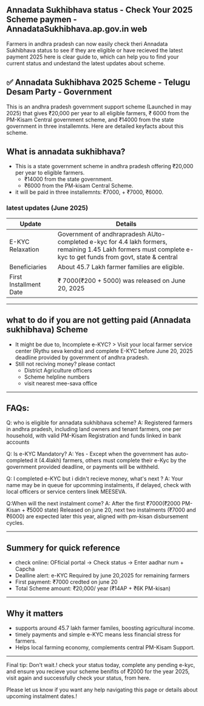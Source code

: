 ## Annadata Sukhibhava status - Check Your 2025 Scheme paymen - AnnadataSukhibhava.ap.gov.in web

Farmers in andhra pradesh can now easily check theri Annadata Sukhibhava status to see if they are eligible or have recieved the latest payment 2025
here is clear guide to, which can help you to find your current status and undestand the latest updates about scheme. 

## ✅ Annadata Sukhibhava 2025 Scheme - Telugu Desam Party - Government 

This is an andhra pradesh government support scheme (Launched in may 2025) that gives ₹20,000 per year to all eligible farmers, ₹ 6000
from the PM-Kisam Central government scheme, and ₹14000 from the state government in three installemnts. Here are detailed keyfacts about 
this scheme.

## What is annadata sukhibhava?

* This is a state government scheme in andhra pradesh offering ₹20,000 per year to eligible farmers.
  - ₹14000 from the state government.
  - ₹6000 from the PM-kisam Central Scheme.
*  it will be paid in three installemnts:  ₹7000, + ₹7000,  ₹6000.

### latest updates (June 2025)

| Update | Details | 
| ------ | ------- |
| E-KYC Relaxation | Government of andhrapradesh AUto-completed e-kyc for 4.4 lakh formers, remaining 1.45 Lakh formers must complete e-kyc to get funds from govt, state & central |
| Beneficiaries | About 45.7 Lakh farmer families are eligible. |
| First Installment Date | ₹ 7000(₹200 + 5000) was released on June 20, 2025 |

-----
## what to do if you are not getting paid (Annadata sukhibhava) Scheme 
* It might be due to, Incomplete e-KYC? > Visit your local farmer service center (Rythu seva kendra) and complete E-KYC before June 20, 2025 deadline provided by government of andhra pradesh.
* Still not reciving money? please contact
  - District Agriculture officers
  - Scheme helpline numbers
  - visit nearest mee-sava office
-------

## FAQs:

Q: who is eligible for annadata sukhibhava scheme?
A: Registered farmers in andhra pradesh, including land owners and tenant farmers, one per household, with valid PM-Kisam Registration and funds linked in bank accounts

Q: Is e-KYC Mandatory?
A: Yes - Except when the government has auto-completed it (4.4lakh) farmers, others must complete their e-Kyc by the government provided deadline, or payments will be withheld.

Q: I completed e-KYC but i didn't recieve money, what's next ?
A: Your name may be in queue for upcomming instalments, if delayed, check with local officers or service centers linek MEESEVA. 

Q:When will the next instalment come?
A: After the first ₹7000(₹2000 PM-Kisan + ₹5000 state) Released on june 20, next two instalments (₹7000 and ₹6000) are expected later this year, aligned with pm-kisan disbursement cycles.

------

## Summery for quick reference 

* check online: OFficial portal -> Check status -> Enter aadhar num + Capcha
* Dealline alert: e-KYC Required by june 20,2025 for remaining farmers
* First payment: ₹7000 credted on june 20
* Total Scheme amount: ₹20,000/ year (₹14AP + ₹6K PM-kisan)

-----

## Why it matters

* supports around 45.7 lakh farmer familes, boosting agricultural income.
*  timely payments and simple e-KYC means less financial stress for farmers.
* Helps local farming economy, complements central PM-Kisam Support.

---

Final tip: Don't wait.! check your status today, complete any pending e-kyc, and ensure you recieve your scheme benifits of ₹2000 for the year 2025, visit again and successfully check your status, from here.

Please let us know if you want any help navigating this page or details about upcoming instalment dates.!



<!--

**Here are some ideas to get you started:**

🙋‍♀️ A short introduction - what is your organization all about?
🌈 Contribution guidelines - how can the community get involved?
👩‍💻 Useful resources - where can the community find your docs? Is there anything else the community should know?
🍿 Fun facts - what does your team eat for breakfast?
🧙 Remember, you can do mighty things with the power of [Markdown](https://docs.github.com/github/writing-on-github/getting-started-with-writing-and-formatting-on-github/basic-writing-and-formatting-syntax)
-->
